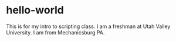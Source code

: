 # hello-world
This is for my intro to scripting class.
I am a freshman at Utah Valley University. I am from Mechanicsburg PA.
